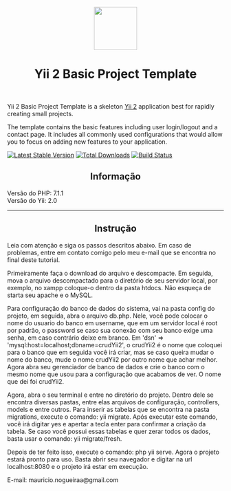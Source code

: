 <p align="center">
    <a href="https://github.com/yiisoft" target="_blank">
        <img src="https://avatars0.githubusercontent.com/u/993323" height="100px">
    </a>
    <h1 align="center">Yii 2 Basic Project Template</h1>
    <br>
</p>

Yii 2 Basic Project Template is a skeleton [Yii 2](http://www.yiiframework.com/) application best for
rapidly creating small projects.

The template contains the basic features including user login/logout and a contact page.
It includes all commonly used configurations that would allow you to focus on adding new
features to your application.

[![Latest Stable Version](https://poser.pugx.org/yiisoft/yii2-app-basic/v/stable.png)](https://packagist.org/packages/yiisoft/yii2-app-basic)
[![Total Downloads](https://poser.pugx.org/yiisoft/yii2-app-basic/downloads.png)](https://packagist.org/packages/yiisoft/yii2-app-basic)
[![Build Status](https://travis-ci.org/yiisoft/yii2-app-basic.svg?branch=master)](https://travis-ci.org/yiisoft/yii2-app-basic)

<h2 align="center">Informação</h2>
<p>
  Versão do PHP: 7.1.1<br>
  Versão do Yii: 2.0<br>
</p>
<hr>
<h2 align="center">Instrução</h2>
<p>
  Leia com atenção e siga os passos descritos abaixo. Em caso de problemas, entre em contato comigo pelo meu e-mail que se encontra no final deste tutorial.
</p>
<p>
  Primeiramente faça o download do arquivo e descompacte. Em seguida, mova o arquivo descompactado para o diretório de seu servidor local, por exemplo, no xampp coloque-o dentro da pasta htdocs. Não esqueça de starta seu apache e o MySQL.
</p>
<p>
  Para configuração do banco de dados do sistema, vai na pasta config do projeto, em seguida, abra o arquivo db.php. Nele, você pode colocar o nome do usuario do banco em username, que em um servidor local é root por padrão, o password se caso sua conexão com seu banco exige uma senha, em caso contrário deixe em branco. Em 'dsn' => 'mysql:host=localhost;dbname=crudYii2', o crudYii2 é o nome que coloquei para o banco que em seguida você irá criar, mas se caso queira mudar o nome do banco, mude o nome crudYii2 por outro nome que achar melhor. Agora abra seu gerenciador de banco de dados e crie o banco com o mesmo nome que usou para a configuração que acabamos de ver. O nome que dei foi crudYii2.
</p>
<p>
  Agora, abra o seu terminal e entre no diretório do projeto. Dentro dele se encontra diversas pastas, entre elas arquivos de configuração, controllers, models e entre outros. Para inserir as tabelas que se encontra na pasta migrations, execute o comando: yii migrate. Após executar este comando, você irá digitar yes e apertar a tecla enter para confirmar a criação da tabela. Se caso você possui essas tabelas e quer zerar todos os dados, basta usar o comando: yii migrate/fresh.
</p>
<p>
  Depois de ter feito isso, execute o comando: php yii serve. Agora o projeto estará pronto para uso. Basta abrir seu navegador e digitar na url localhost:8080 e o projeto irá estar em execução. 
</p>
<p>E-mail: mauricio.nogueiraa@gmail.com</p>